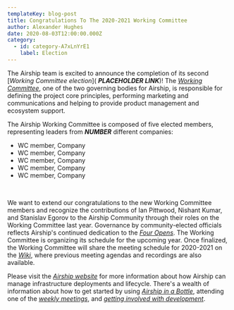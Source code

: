 ```yaml
---
templateKey: blog-post
title: Congratulations To The 2020-2021 Working Committee
author: Alexander Hughes
date: 2020-08-03T12:00:00.000Z
category: 
  - id: category-A7xLnYrE1
    label: Election
---
```


The Airship team is excited to announce the completion of its second [_Working Committee election_](
***PLACEHOLDER LINK***)! The [_Working Committee_](
https://opendev.org/airship/governance#user-content-working-committee), one of the two governing bodies for Airship,
is responsible for defining the project core principles, performing marketing and communications and helping to provide
product management and ecosystem support.

The Airship Working Committee is composed of five elected members, representing leaders from ***NUMBER*** different companies:

* WC member, Company
* WC member, Company
* WC member, Company
* WC member, Company
* WC member, Company

<br>

We want to extend our congratulations to the new Working Committee members and recognize the contributions of Ian
Pittwood, Nishant Kumar, and Stanislav Egorov to the Airship Community through their roles on the Working Committee last
year. Governance by community-elected officials reflects Airship's continued dedication to the [_Four Opens_](
https://osf.dev/four-opens/). The Working Committee is organizing its schedule for the upcoming year. Once finalized,
the Working Committee will share the meeting schedule for 2020-2021 on the [_Wiki_](
https://wiki.openstack.org/wiki/Airship/Airship-WC), where previous meeting agendas and recordings are also available.

Please visit the [_Airship website_](https://www.airshipit.org) for more information about how Airship can manage
infrastructure deployments and lifecycle. There's a wealth of information about how to get started by using [_Airship in
a Bottle_](https://opendev.org/airship/treasuremap/src/branch/master/tools/deployment/aiab), attending one of the
[_weekly meetings_](https://wiki.openstack.org/wiki/Airship#Get_in_Touch), and [_getting involved with development_](
https://docs.airshipit.org/develop/developers.html).
